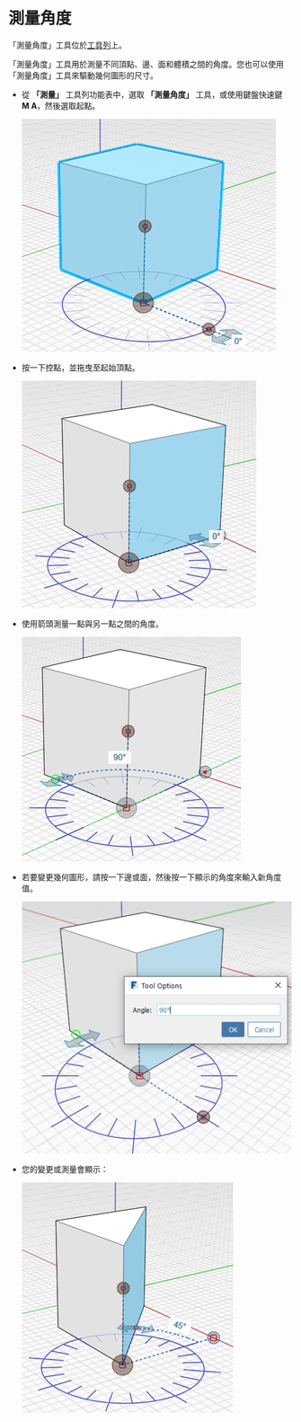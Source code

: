 # 測量角度

「測量角度」工具位於[工具列](../formit-introduction/tool-bars.md)上。

「測量角度」工具用於測量不同頂點、邊、面和體積之間的角度。您也可以使用「測量角度」工具來驅動幾何圖形的尺寸。

* 從 **「測量」** 工具列功能表中，選取 **「測量角度」** 工具，或使用鍵盤快速鍵 **M A**，然後選取起點。

   ![](../.gitbook/assets/measure-angle.png)
* 按一下控點，並拖曳至起始頂點。

   ![](../.gitbook/assets/measure-angle2.png)
* 使用箭頭測量一點與另一點之間的角度。

   ![](../.gitbook/assets/measure-angle4.png)
* 若要變更幾何圖形，請按一下邊或面，然後按一下顯示的角度來輸入新角度值。

   ![](<../.gitbook/assets/measure-angle3 (1).png>)
* 您的變更或測量會顯示：

   ![](../.gitbook/assets/measure-angle5.png)
